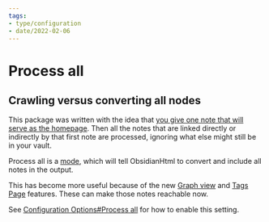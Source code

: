 ```yaml
---
tags:
- type/configuration
- date/2022-02-06
---
```

   
# Process all   
## Crawling versus converting all nodes   
This package was written with the idea that [you give one note that will serve as the homepage](../../Configurations/Modes/Modes.md#entrypoint-mode). Then all the notes that are linked directly or indirectly by that first note are processed, ignoring what else might still be in your vault.   
   
Process all is a [mode](../../Configurations/Modes/Modes.md), which will tell ObsidianHtml to convert and include all notes in the output.    
   
This has become more useful because of the new [Graph view](../../Configurations/Features/Graph%20view.md) and [Tags Page](../../Configurations/Features/Tags%20Page.md) features. These can make those notes reachable now.    
   
See [Configuration Options#Process all](../../Configurations/Configuration%20Options.md#process-all) for how to enable this setting.